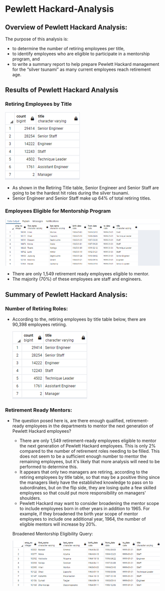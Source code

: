 # Pewlett Hackard-Analysis

## Overview of Pewlett Hackard Analysis: 
The purpose of this analysis is:
- to determine the number of retiring employees per title, 
- to identify employees who are eligible to participate in a mentorship program, and
- to write a summary report to help prepare Pewlett Hackard management for the “silver tsunami” as many current employees reach retirement age.

## Results of Pewlett Hackard Analysis

 ### Retiring Employees by Title
  
  ![Retiring_Titles](Screenshots/Retiring_Titles.PNG)
  - As shown in the Retiring Title table, Senior Engineer and Senior Staff are going to be the hardest hit roles during the silver tsunami.  
  - Senior Engineer and Senior Staff make up 64% of total retiring titles.
 
 ### Employees Eligible for Mentorship Program
  
  ![Mentorship_Eligibility](Screenshots/Mentorship_Eligibility.PNG)
  - There are only 1,549 retirement ready employees eligible to mentor.  
  - The majority (70%) of these employees are staff and engineers.
 

## Summary of Pewlett Hackard Analysis: 

 ### Number of Retiring Roles: 
  - According to the, retiring employees by title table below, there are 90,398 employees retiring.
  
    ![Retiring_Titles](Screenshots/Retiring_Titles.PNG)
  
 ### Retirement Ready Mentors:
  - The question posed here is, are there enough qualified, retirement-ready employees in the departments to mentor the next generation of Pewlett Hackard employees?
    - There are only 1,549 retirement-ready employees eligible to mentor the next generation of Pewlett Hackard employees.  This is only 2% compared to the number of retirement roles needing to be filled.  This does not seem to be a sufficient enough number to mentor the remaining employees, but it's likely that more analysis will need to be performed to determine this. 
    - It appears that only two managers are retiring, according to the retiring employees by title table, so that may be a positive thing since the managers likely have the established knowledge to pass on to subordinates, but on the flip side, they are losing quite a few skilled employees so that could put more responsibility on managers' shoulders.
    - Pewlett Hackard may want to consider broadening the mentor scope to include employees born in other years in addition to 1965.  For example, if they broadened the birth year scope of mentor employees to include one additional year, 1964, the number of eligible mentors will increase by 20%.
    
    
     Broadened Mentorship Eligibility Query:
     
    
     ![Broadened_Mentorship_Eligibility](Screenshots/Broadened_Mentorship_Eligibility.PNG)


